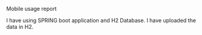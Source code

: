 Mobile usage report

I have using SPRING boot application and H2 Database.
I have uploaded the data in H2.

